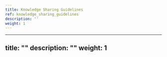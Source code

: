 ```yaml
---
title: Knowledge Sharing Guidelines
ref: knowledge_sharing_guidelines
description: ''
weight: 1
---
```

---
title: ""
description: ""
weight: 1
---